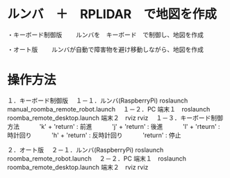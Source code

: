 # ルンバ　＋　RPLIDAR　で地図を作成

・キーボード制御版
　　ルンバを　キーボード　で制御し、地図を作成

・オート版
　　ルンバが自動で障害物を避け移動しながら、地図を作成

# 操作方法

１．キーボード制御版
　１－１．ルンバ(RaspberryPi)
     roslaunch manual_roomba_remote_robot.launch
　１－２．PC
     端末１　roslaunch roomba_remote_desktop.launch
     端末２　rviz rviz
　１－３．キーボード制御方法
　　　'k' + 'return' :  前進
　　　'j' + 'return' :  後進
　　　'l' + 'rteurn' :  時計回り
　　　'h' + 'return' :  反時計回り
　　　'return'       :  停止


２．オート版
　２－１．ルンバ(RaspberryPi)
     roslaunch roomba_remote_robot.launch
　２－２．PC
     端末１　roslaunch roomba_remote_desktop.launch
     端末２　rviz rviz


